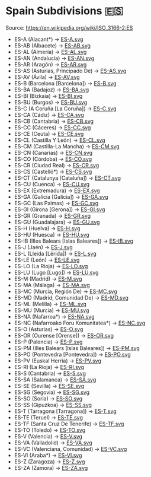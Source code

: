 # Spain Subdivisions 🇪🇸

Source: https://en.wikipedia.org/wiki/ISO_3166-2:ES

* ES-A (Alacant*) -> [ES-A.svg](https://github.com/amckenna41/iso3166-flag-icons/blob/main/iso3166-2-icons/ES/ES-A.svg)
* ES-AB (Albacete) -> [ES-AB.svg](https://github.com/amckenna41/iso3166-flag-icons/blob/main/iso3166-2-icons/ES/ES-AB.svg)
* ES-AL (Almería) -> [ES-AL.svg](https://github.com/amckenna41/iso3166-flag-icons/blob/main/iso3166-2-icons/ES/ES-AL.svg)
* ES-AN (Andalucía) -> [ES-AN.svg](https://github.com/amckenna41/iso3166-flag-icons/blob/main/iso3166-2-icons/ES/ES-AN.svg)
* ES-AR (Aragón) -> [ES-AR.svg](https://github.com/amckenna41/iso3166-flag-icons/blob/main/iso3166-2-icons/ES/ES-AR.svg)
* ES-AS (Asturias, Principado De) -> [ES-AS.svg](https://github.com/amckenna41/iso3166-flag-icons/blob/main/iso3166-2-icons/ES/ES-AS.svg)
* ES-AV (Ávila) -> [ES-AV.svg](https://github.com/amckenna41/iso3166-flag-icons/blob/main/iso3166-2-icons/ES/ES-AV.svg)
* ES-B (Barcelona [Barcelona]) -> [ES-B.svg](https://github.com/amckenna41/iso3166-flag-icons/blob/main/iso3166-2-icons/ES/ES-B.svg)
* ES-BA (Badajoz) -> [ES-BA.svg](https://github.com/amckenna41/iso3166-flag-icons/blob/main/iso3166-2-icons/ES/ES-BA.svg)
* ES-BI (Bizkaia) -> [ES-BI.svg](https://github.com/amckenna41/iso3166-flag-icons/blob/main/iso3166-2-icons/ES/ES-BI.svg)
* ES-BU (Burgos) -> [ES-BU.svg](https://github.com/amckenna41/iso3166-flag-icons/blob/main/iso3166-2-icons/ES/ES-BU.svg)
* ES-C (A Coruña [La Coruña]) -> [ES-C.svg](https://github.com/amckenna41/iso3166-flag-icons/blob/main/iso3166-2-icons/ES/ES-C.svg)
* ES-CA (Cádiz) -> [ES-CA.svg](https://github.com/amckenna41/iso3166-flag-icons/blob/main/iso3166-2-icons/ES/ES-CA.svg)
* ES-CB (Cantabria) -> [ES-CB.svg](https://github.com/amckenna41/iso3166-flag-icons/blob/main/iso3166-2-icons/ES/ES-CB.svg)
* ES-CC (Cáceres) -> [ES-CC.svg](https://github.com/amckenna41/iso3166-flag-icons/blob/main/iso3166-2-icons/ES/ES-CC.svg)
* ES-CE (Ceuta) -> [ES-CE.svg](https://github.com/amckenna41/iso3166-flag-icons/blob/main/iso3166-2-icons/ES/ES-CE.svg)
* ES-CL (Castilla Y León) -> [ES-CL.svg](https://github.com/amckenna41/iso3166-flag-icons/blob/main/iso3166-2-icons/ES/ES-CL.svg)
* ES-CM (Castilla-La Mancha) -> [ES-CM.svg](https://github.com/amckenna41/iso3166-flag-icons/blob/main/iso3166-2-icons/ES/ES-CM.svg)
* ES-CN (Canarias) -> [ES-CN.svg](https://github.com/amckenna41/iso3166-flag-icons/blob/main/iso3166-2-icons/ES/ES-CN.svg)
* ES-CO (Córdoba) -> [ES-CO.svg](https://github.com/amckenna41/iso3166-flag-icons/blob/main/iso3166-2-icons/ES/ES-CO.svg)
* ES-CR (Ciudad Real) -> [ES-CR.svg](https://github.com/amckenna41/iso3166-flag-icons/blob/main/iso3166-2-icons/ES/ES-CR.svg)
* ES-CS (Castelló*) -> [ES-CS.svg](https://github.com/amckenna41/iso3166-flag-icons/blob/main/iso3166-2-icons/ES/ES-CS.svg)
* ES-CT (Catalunya [Cataluña]) -> [ES-CT.svg](https://github.com/amckenna41/iso3166-flag-icons/blob/main/iso3166-2-icons/ES/ES-CT.svg)
* ES-CU (Cuenca) -> [ES-CU.svg](https://github.com/amckenna41/iso3166-flag-icons/blob/main/iso3166-2-icons/ES/ES-CU.svg)
* ES-EX (Extremadura) -> [ES-EX.svg](https://github.com/amckenna41/iso3166-flag-icons/blob/main/iso3166-2-icons/ES/ES-EX.svg)
* ES-GA (Galicia [Galicia]) -> [ES-GA.svg](https://github.com/amckenna41/iso3166-flag-icons/blob/main/iso3166-2-icons/ES/ES-GA.svg)
* ES-GC (Las Palmas) -> [ES-GC.svg](https://github.com/amckenna41/iso3166-flag-icons/blob/main/iso3166-2-icons/ES/ES-GC.svg)
* ES-GI (Girona [Gerona]) -> [ES-GI.svg](https://github.com/amckenna41/iso3166-flag-icons/blob/main/iso3166-2-icons/ES/ES-GI.svg)
* ES-GR (Granada) -> [ES-GR.svg](https://github.com/amckenna41/iso3166-flag-icons/blob/main/iso3166-2-icons/ES/ES-GR.svg)
* ES-GU (Guadalajara) -> [ES-GU.svg](https://github.com/amckenna41/iso3166-flag-icons/blob/main/iso3166-2-icons/ES/ES-GU.svg)
* ES-H (Huelva) -> [ES-H.svg](https://github.com/amckenna41/iso3166-flag-icons/blob/main/iso3166-2-icons/ES/ES-H.svg)
* ES-HU (Huesca) -> [ES-HU.svg](https://github.com/amckenna41/iso3166-flag-icons/blob/main/iso3166-2-icons/ES/ES-HU.svg)
* ES-IB (Illes Balears [Islas Baleares]) -> [ES-IB.svg](https://github.com/amckenna41/iso3166-flag-icons/blob/main/iso3166-2-icons/ES/ES-IB.svg)
* ES-J (Jaén) -> [ES-J.svg](https://github.com/amckenna41/iso3166-flag-icons/blob/main/iso3166-2-icons/ES/ES-J.svg)
* ES-L (Lleida [Lérida]) -> [ES-L.svg](https://github.com/amckenna41/iso3166-flag-icons/blob/main/iso3166-2-icons/ES/ES-L.svg)
* ES-LE (León) -> [ES-LE.svg](https://github.com/amckenna41/iso3166-flag-icons/blob/main/iso3166-2-icons/ES/ES-LE.svg)
* ES-LO (La Rioja) -> [ES-LO.svg](https://github.com/amckenna41/iso3166-flag-icons/blob/main/iso3166-2-icons/ES/ES-LO.svg)
* ES-LU (Lugo [Lugo]) -> [ES-LU.svg](https://github.com/amckenna41/iso3166-flag-icons/blob/main/iso3166-2-icons/ES/ES-LU.svg)
* ES-M (Madrid) -> [ES-M.svg](https://github.com/amckenna41/iso3166-flag-icons/blob/main/iso3166-2-icons/ES/ES-M.svg)
* ES-MA (Málaga) -> [ES-MA.svg](https://github.com/amckenna41/iso3166-flag-icons/blob/main/iso3166-2-icons/ES/ES-MA.svg)
* ES-MC (Murcia, Región De) -> [ES-MC.svg](https://github.com/amckenna41/iso3166-flag-icons/blob/main/iso3166-2-icons/ES/ES-MC.svg)
* ES-MD (Madrid, Comunidad De) -> [ES-MD.svg](https://github.com/amckenna41/iso3166-flag-icons/blob/main/iso3166-2-icons/ES/ES-MD.svg)
* ES-ML (Melilla) -> [ES-ML.svg](https://github.com/amckenna41/iso3166-flag-icons/blob/main/iso3166-2-icons/ES/ES-ML.svg)
* ES-MU (Murcia) -> [ES-MU.svg](https://github.com/amckenna41/iso3166-flag-icons/blob/main/iso3166-2-icons/ES/ES-MU.svg)
* ES-NA (Nafarroa*) -> [ES-NA.svg](https://github.com/amckenna41/iso3166-flag-icons/blob/main/iso3166-2-icons/ES/ES-NA.svg)
* ES-NC (Nafarroako Foru Komunitatea*) -> [ES-NC.svg](https://github.com/amckenna41/iso3166-flag-icons/blob/main/iso3166-2-icons/ES/ES-NC.svg)
* ES-O (Asturias) -> [ES-O.svg](https://github.com/amckenna41/iso3166-flag-icons/blob/main/iso3166-2-icons/ES/ES-O.svg)
* ES-OR (Ourense [Orense]) -> [ES-OR.svg](https://github.com/amckenna41/iso3166-flag-icons/blob/main/iso3166-2-icons/ES/ES-OR.svg)
* ES-P (Palencia) -> [ES-P.svg](https://github.com/amckenna41/iso3166-flag-icons/blob/main/iso3166-2-icons/ES/ES-P.svg)
* ES-PM (Illes Balears [Islas Baleares]) -> [ES-PM.svg](https://github.com/amckenna41/iso3166-flag-icons/blob/main/iso3166-2-icons/ES/ES-PM.svg)
* ES-PO (Pontevedra [Pontevedra]) -> [ES-PO.svg](https://github.com/amckenna41/iso3166-flag-icons/blob/main/iso3166-2-icons/ES/ES-PO.svg)
* ES-PV (Euskal Herria) -> [ES-PV.svg](https://github.com/amckenna41/iso3166-flag-icons/blob/main/iso3166-2-icons/ES/ES-PV.svg)
* ES-RI (La Rioja) -> [ES-RI.svg](https://github.com/amckenna41/iso3166-flag-icons/blob/main/iso3166-2-icons/ES/ES-RI.svg)
* ES-S (Cantabria) -> [ES-S.svg](https://github.com/amckenna41/iso3166-flag-icons/blob/main/iso3166-2-icons/ES/ES-S.svg)
* ES-SA (Salamanca) -> [ES-SA.svg](https://github.com/amckenna41/iso3166-flag-icons/blob/main/iso3166-2-icons/ES/ES-SA.svg)
* ES-SE (Sevilla) -> [ES-SE.svg](https://github.com/amckenna41/iso3166-flag-icons/blob/main/iso3166-2-icons/ES/ES-SE.svg)
* ES-SG (Segovia) -> [ES-SG.svg](https://github.com/amckenna41/iso3166-flag-icons/blob/main/iso3166-2-icons/ES/ES-SG.svg)
* ES-SO (Soria) -> [ES-SO.svg](https://github.com/amckenna41/iso3166-flag-icons/blob/main/iso3166-2-icons/ES/ES-SO.svg)
* ES-SS (Gipuzkoa) -> [ES-SS.svg](https://github.com/amckenna41/iso3166-flag-icons/blob/main/iso3166-2-icons/ES/ES-SS.svg)
* ES-T (Tarragona [Tarragona]) -> [ES-T.svg](https://github.com/amckenna41/iso3166-flag-icons/blob/main/iso3166-2-icons/ES/ES-T.svg)
* ES-TE (Teruel) -> [ES-TE.svg](https://github.com/amckenna41/iso3166-flag-icons/blob/main/iso3166-2-icons/ES/ES-TE.svg)
* ES-TF (Santa Cruz De Tenerife) -> [ES-TF.svg](https://github.com/amckenna41/iso3166-flag-icons/blob/main/iso3166-2-icons/ES/ES-TF.svg)
* ES-TO (Toledo) -> [ES-TO.svg](https://github.com/amckenna41/iso3166-flag-icons/blob/main/iso3166-2-icons/ES/ES-TO.svg)
* ES-V (Valencia) -> [ES-V.svg](https://github.com/amckenna41/iso3166-flag-icons/blob/main/iso3166-2-icons/ES/ES-V.svg)
* ES-VA (Valladolid) -> [ES-VA.svg](https://github.com/amckenna41/iso3166-flag-icons/blob/main/iso3166-2-icons/ES/ES-VA.svg)
* ES-VC (Valenciana, Comunidad) -> [ES-VC.svg](https://github.com/amckenna41/iso3166-flag-icons/blob/main/iso3166-2-icons/ES/ES-VC.svg)
* ES-VI (Araba*) -> [ES-VI.svg](https://github.com/amckenna41/iso3166-flag-icons/blob/main/iso3166-2-icons/ES/ES-VI.svg)
* ES-Z (Zaragoza) -> [ES-Z.svg](https://github.com/amckenna41/iso3166-flag-icons/blob/main/iso3166-2-icons/ES/ES-Z.svg)
* ES-ZA (Zamora) -> [ES-ZA.svg](https://github.com/amckenna41/iso3166-flag-icons/blob/main/iso3166-2-icons/ES/ES-ZA.svg)

